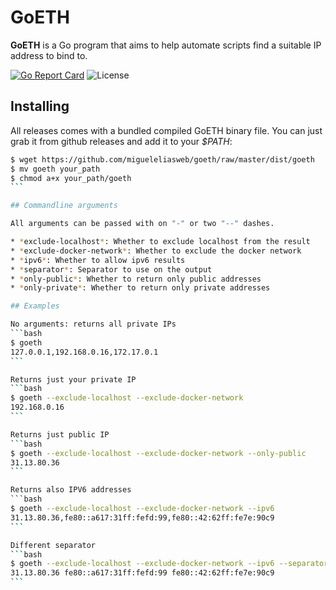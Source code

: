 # GoETH

**GoETH** is a Go program that aims to help automate scripts find a suitable IP address to bind to.

[![Go Report Card](https://goreportcard.com/badge/github.com/migueleliasweb/goeth)](https://goreportcard.com/report/github.com/migueleliasweb/goeth)
![License](https://img.shields.io/badge/license-MIT-blue.svg)

## Installing

All releases comes with a bundled compiled GoETH binary file. You can just grab it from github releases and add it to your *$PATH*:

````bash
$ wget https://github.com/migueleliasweb/goeth/raw/master/dist/goeth
$ mv goeth your_path
$ chmod a+x your_path/goeth
```

## Commandline arguments

All arguments can be passed with on "-" or two "--" dashes.

* *exclude-localhost*: Whether to exclude localhost from the result
* *exclude-docker-network*: Whether to exclude the docker network
* *ipv6*: Whether to allow ipv6 results
* *separator*: Separator to use on the output
* *only-public*: Whether to return only public addresses
* *only-private*: Whether to return only private addresses

## Examples

No arguments: returns all private IPs
```bash
$ goeth
127.0.0.1,192.168.0.16,172.17.0.1
```

Returns just your private IP
```bash
$ goeth --exclude-localhost --exclude-docker-network
192.168.0.16
```

Returns just public IP
```bash
$ goeth --exclude-localhost --exclude-docker-network --only-public
31.13.80.36
```

Returns also IPV6 addresses
```bash
$ goeth --exclude-localhost --exclude-docker-network --ipv6
31.13.80.36,fe80::a617:31ff:fefd:99,fe80::42:62ff:fe7e:90c9
```

Different separator
```bash
$ goeth --exclude-localhost --exclude-docker-network --ipv6 --separator=" "
31.13.80.36 fe80::a617:31ff:fefd:99 fe80::42:62ff:fe7e:90c9
```

